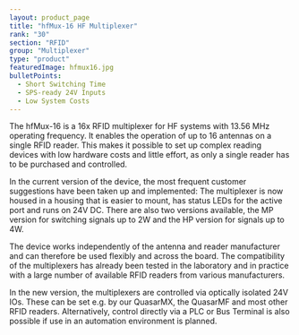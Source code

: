 ```yaml
---
layout: product_page
title: "hfMux-16 HF Multiplexer"
rank: "30"
section: "RFID"
group: "Multiplexer"
type: "product"
featuredImage: hfmux16.jpg
bulletPoints:
  - Short Switching Time
  - SPS-ready 24V Inputs
  - Low System Costs
---
```

The hfMux-16 is a 16x RFID multiplexer for HF systems with 13.56 MHz operating frequency. It enables the operation of up to 16 antennas on a single RFID reader. This makes it possible to set up complex reading devices with low hardware costs and little effort, as only a single reader has to be purchased and controlled.

In the current version of the device, the most frequent customer suggestions have been taken up and implemented: The multiplexer is now housed in a housing that is easier to mount, has status LEDs for the active port and runs on 24V DC. There are also two versions available, the MP version for switching signals up to 2W and the HP version for signals up to 4W.

The device works independently of the antenna and reader manufacturer and can therefore be used flexibly and across the board. The compatibility of the multiplexers has already been tested in the laboratory and in practice with a large number of available RFID readers from various manufacturers.

In the new version, the multiplexers are controlled via optically isolated 24V IOs. These can be set e.g. by our QuasarMX, the QuasarMF and most other RFID readers. Alternatively, control directly via a PLC or Bus Terminal is also possible if use in an automation environment is planned.
